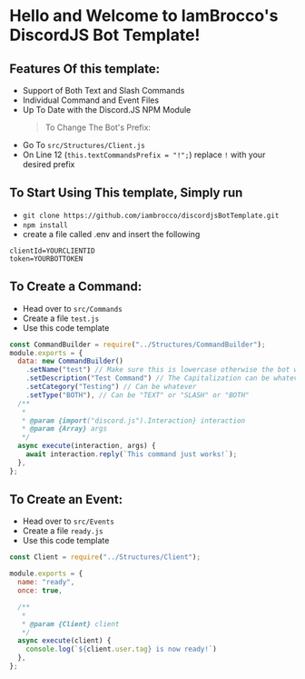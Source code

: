 # Hello and Welcome to IamBrocco's DiscordJS Bot Template!

## Features Of this template:

- Support of Both Text and Slash Commands
- Individual Command and Event Files
- Up To Date with the Discord.JS NPM Module
  > To Change The Bot's Prefix:
- Go To `src/Structures/Client.js`
- On Line 12 (`this.textCommandsPrefix = "!";`) replace `!` with your desired prefix

## To Start Using This template, Simply run

>

- `git clone https://github.com/iambrocco/discordjsBotTemplate.git`
- `npm install`
- create a file called .env and insert the following

```env
clientId=YOURCLIENTID
token=YOURBOTTOKEN
```

## To Create a Command:

- Head over to `src/Commands`
- Create a file `test.js`
- Use this code template

```js
const CommandBuilder = require("../Structures/CommandBuilder");
module.exports = {
  data: new CommandBuilder()
    .setName("test") // Make sure this is lowercase otherwise the bot will crash
    .setDescription("Test Command") // The Capitalization can be whatever here
    .setCategory("Testing") // Can be whatever
    .setType("BOTH"), // Can be "TEXT" or "SLASH" or "BOTH"
  /**
   *
   * @param {import("discord.js").Interaction} interaction
   * @param {Array} args
   */
  async execute(interaction, args) {
    await interaction.reply(`This command just works!`);
  },
};
```

## To Create an Event:

- Head over to `src/Events`
- Create a file `ready.js`
- Use this code template

```js
const Client = require("../Structures/Client");

module.exports = {
  name: "ready",
  once: true,

  /**
   *
   * @param {Client} client
   */
  async execute(client) {
    console.log(`${client.user.tag} is now ready!`)
  },
};
```
